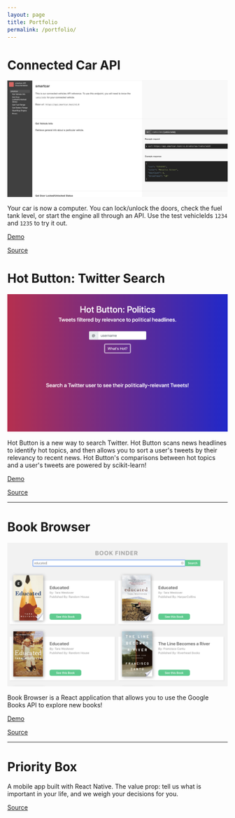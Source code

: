 ```yaml
---
layout: page
title: Portfolio
permalink: /portfolio/
---
```


# Connected Car API

![My helpful screenshot](/assets/smartcar.png)

Your car is now a computer. You can lock/unlock the doors, check the fuel tank level, or start the engine all through an API. Use the test vehicleIds `1234` and `1235` to try it out.

[Demo](http://smartcar.surge.sh/#smartcar)

[Source](https://github.com/theodorewahle/smartcar-api)

# Hot Button: Twitter Search

![My helpful screenshot](/assets/hot_button.png)

Hot Button is a new way to search Twitter. Hot Button scans news headlines to identify hot topics, and then allows you to sort a user's tweets by their relevancy to recent news. Hot Button's comparisons between hot topics and a user's tweets are powered by scikit-learn!

[Demo](https://hot-button-twitter-search.appspot.com/)

[Source](https://github.com/theodorewahle/hot-button-twitter-search)

___

# Book Browser

![My helpful screenshot](/assets/book_browser.png)

Book Browser is a React application that allows you to use the Google Books API to explore new books!


[Demo](https://book-browser-platform.herokuapp.com/)

[Source](https://github.com/theodorewahle/book-browser)

___

# Priority Box

A mobile app built with React Native. The value prop: tell us what is important in your life, and we weigh your decisions for you.   

[Source](https://github.com/theodorewahle/priority-box)
